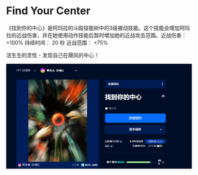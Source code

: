 # Find Your Center

《找到你的中心》是阿玛拉的斗殴技能树中的3级被动技能。这个技能会增加阿玛拉的近战伤害，并在她使用动作技能后暂时增加她的近战攻击范围。近战伤害： +100% 持续时间： 20 秒 近战范围： +75%

活生生的灵性 - 发现自己在飓风的中心！

![找到你的中心](02.png)
